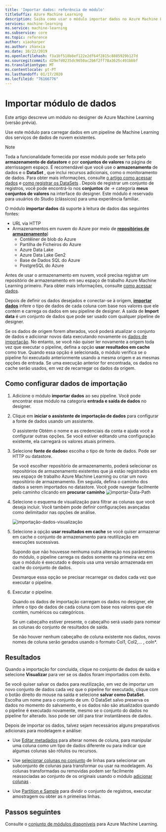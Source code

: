 ```yaml
---
title: 'Importar dados: referência de módulo'
titleSuffix: Azure Machine Learning
description: Saiba como usar o módulo importar dados no Azure Machine Learning para carregar dados em um pipeline de Machine Learning de serviços de dados em nuvem existentes.
services: machine-learning
ms.service: machine-learning
ms.subservice: core
ms.topic: reference
author: xiaoharper
ms.author: zhanxia
ms.date: 10/22/2019
ms.openlocfilehash: f3a1bf518b8ef122e2df64f2815c8885929b127d
ms.sourcegitcommit: d29e7d0235dc9650ac2b6f2ff78a3625c491bbbf
ms.translationtype: MT
ms.contentlocale: pt-PT
ms.lasthandoff: 01/17/2020
ms.locfileid: "76166776"
---
```

# <a name="import-data-module"></a>Importar módulo de dados

Este artigo descreve um módulo no designer de Azure Machine Learning (versão prévia).

Use este módulo para carregar dados em um pipeline de Machine Learning dos serviços de dados de nuvem existentes. 

> [!Note]
> Toda a funcionalidade fornecida por esse módulo pode ser feita pelo **armazenamento de datastore** e por **conjuntos de valores** na página de aterrissagem espaço. É recomendável que você use o **armazenamento** de dados e o **DataSet** , que inclui recursos adicionais, como o monitoramento de dados. Para obter mais informações, consulte [o artigo como acessar dados](../how-to-access-data.md) e [como registrar os DataSets](../how-to-create-register-datasets.md) .
> Depois de registrar um conjunto de registros, você pode encontrá-lo nos **conjuntos** de -> categoria **meus conjuntos de valores** na interface do designer. Este módulo é reservado para usuários do Studio (clássicos) para uma experiência familiar. 
>

O módulo **importar dados** dá suporte à leitura de dados das seguintes fontes:

- URL via HTTP
- Armazenamentos em nuvem do Azure por meio de [**repositórios de armazenamento**](../how-to-access-data.md))
    - Contêiner de blob do Azure
    - Partilha de Ficheiros do Azure
    - Azure Data Lake
    - Azure Data Lake Gen2
    - Base de Dados SQL do Azure
    - PostgreSQL do Azure    

Antes de usar o armazenamento em nuvem, você precisa registrar um repositório de armazenamento em seu espaço de trabalho Azure Machine Learning primeiro. Para obter mais informações, consulte [como acessar dados](../how-to-access-data.md). 

Depois de definir os dados desejados e conectar-se à origem, **[importar dados](./import-data.md)** infere o tipo de dados de cada coluna com base nos valores que ele contém e carrega os dados em seu pipeline de designer. A saída de **Import data** é um conjunto de dados que pode ser usado com qualquer pipeline de designer.

Se os dados de origem forem alterados, você poderá atualizar o conjunto de dados e adicionar novos data executando novamente os [dados de importação](./import-data.md). No entanto, se você não quiser ler novamente a origem toda vez que executar o pipeline, defina a opção **usar resultados em cache** como true. Quando essa opção é selecionada, o módulo verifica se o pipeline foi executado anteriormente usando a mesma origem e as mesmas opções de entrada. Se uma execução anterior for encontrada, os dados no cache serão usados, em vez de recarregar os dados da origem.

## <a name="how-to-configure-import-data"></a>Como configurar dados de importação

1. Adicione o módulo **importar dados** ao seu pipeline. Você pode encontrar esse módulo na categoria **entrada e saída de dados** no designer.

1. Clique em **iniciar o assistente de importação de dados** para configurar a fonte de dados usando um assistente.

    O assistente Obtém o nome e as credenciais da conta e ajuda você a configurar outras opções. Se você estiver editando uma configuração existente, ela carregará os valores atuais primeiro.

1. Selecione **fonte de dados**e escolha o tipo de fonte de dados. Pode ser HTTP ou datastore.

    Se você escolher repositório de armazenamento, poderá selecionar os repositórios de armazenamento existentes que já estão registrados em seu espaço de trabalho Azure Machine Learning ou criar um novo repositório de armazenamento. Em seguida, defina o caminho dos dados a serem importados no datastore. Você pode navegar facilmente pelo caminho clicando em **procurar caminho** ![importar-Data-Path](media/module/import-data-path.png)

1. Selecione o esquema de visualização para filtrar as colunas que você deseja incluir. Você também pode definir configurações avançadas como delimitador nas opções de análise.

    ![importação-dados-visualização](media/module/import-data.png)

1. Selecione a opção **usar resultados em cache** se você quiser armazenar em cache o conjunto de armazenamento para reutilização em execuções sucessivas.

    Supondo que não houvesse nenhuma outra alteração nos parâmetros do módulo, o pipeline carrega os dados somente na primeira vez em que o módulo é executado e depois usa uma versão armazenada em cache do conjunto de dados.

    Desmarque essa opção se precisar recarregar os dados cada vez que executar o pipeline.

1. Executar o pipeline.

    Quando os dados de importação carregam os dados no designer, ele infere o tipo de dados de cada coluna com base nos valores que ele contém, numéricos ou categóricos.

    Se um cabeçalho estiver presente, o cabeçalho será usado para nomear as colunas do conjunto de resultados de saída.

    Se não houver nenhum cabeçalho de coluna existente nos dados, novos nomes de coluna serão gerados usando o formato Col1, Col2,... , coln*.

## <a name="results"></a>Resultados

Quando a importação for concluída, clique no conjunto de dados de saída e selecione **Visualizar** para ver se os dados foram importados com êxito.

Se você quiser salvar os dados para reutilização, em vez de importar um novo conjunto de dados cada vez que o pipeline for executado, clique com o botão direito do mouse na saída e selecione **salvar como DataSet**. Escolha um nome para o conjunto de um. O DataSet salvo preserva os dados no momento do salvamento, e os dados não são atualizados quando o pipeline é executado novamente, mesmo se o conjunto do dados no pipeline for alterado. Isso pode ser útil para tirar instantâneos de dados.

Depois de importar os dados, talvez sejam necessários alguns preparativos adicionais para modelagem e análise:

- Use [Editar metadados](./edit-metadata.md) para alterar nomes de coluna, para manipular uma coluna como um tipo de dados diferente ou para indicar que algumas colunas são rótulos ou recursos.

- Use [selecionar colunas no conjunto](./select-columns-in-dataset.md) de linhas para selecionar um subconjunto de colunas para transformar ou usar na modelagem. As colunas transformadas ou removidas podem ser facilmente reassociadas ao conjunto de os originais usando o módulo [adicionar colunas](./add-columns.md) .  

- Use [Partition e Sample](./partition-and-sample.md) para dividir o conjunto de registros, executar amostragem ou obter as n primeiras linhas.

## <a name="next-steps"></a>Passos seguintes

Consulte o [conjunto de módulos disponíveis](module-reference.md) para Azure Machine Learning. 
